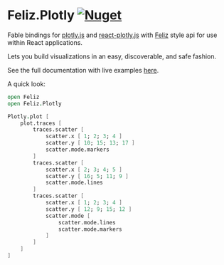 # Feliz.Plotly [![Nuget](https://img.shields.io/nuget/v/Feliz.Plotly.svg?maxAge=0&colorB=brightgreen)](https://www.nuget.org/packages/Feliz.Plotly)

Fable bindings for [plotly.js](https://github.com/plotly/plotly.js) and [react-plotly.js](https://github.com/plotly/react-plotly.js) with [Feliz](https://github.com/Zaid-Ajaj/Feliz) style api for use within React applications.

Lets you build visualizations in an easy, discoverable, and safe fashion.

See the full documentation with live examples [here](https://EverybodyKurts.github.io/Feliz.Plotly/).

A quick look:

```fs
open Feliz
open Feliz.Plotly

Plotly.plot [
    plot.traces [
        traces.scatter [
            scatter.x [ 1; 2; 3; 4 ]
            scatter.y [ 10; 15; 13; 17 ]
            scatter.mode.markers
        ]
        traces.scatter [
            scatter.x [ 2; 3; 4; 5 ]
            scatter.y [ 16; 5; 11; 9 ]
            scatter.mode.lines
        ]
        traces.scatter [
            scatter.x [ 1; 2; 3; 4 ]
            scatter.y [ 12; 9; 15; 12 ]
            scatter.mode [
                scatter.mode.lines
                scatter.mode.markers
            ]
        ]
    ]
]
```

